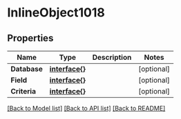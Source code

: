 # InlineObject1018

## Properties

Name | Type | Description | Notes
------------ | ------------- | ------------- | -------------
**Database** | [**interface{}**](.md) |  | [optional] 
**Field** | [**interface{}**](.md) |  | [optional] 
**Criteria** | [**interface{}**](.md) |  | [optional] 

[[Back to Model list]](../README.md#documentation-for-models) [[Back to API list]](../README.md#documentation-for-api-endpoints) [[Back to README]](../README.md)


